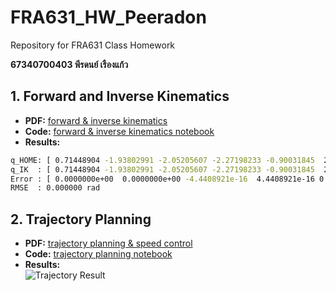 # FRA631_HW_Peeradon

Repository for FRA631 Class Homework

**67340700403 พีรดนย์ เรืองแก้ว**

## 1. Forward and Inverse Kinematics

- **PDF:** [forward & inverse kinematics](./forward&inv_kinematics.pdf)
- **Code:** [forward & inverse kinematics notebook](./forward&inv_kinematics.ipynb)
- **Results:**  
```bash
q_HOME: [ 0.71448904 -1.93802991 -2.05205607 -2.27198233 -0.90031845  2.36535263]
q_IK  : [ 0.71448904 -1.93802991 -2.05205607 -2.27198233 -0.90031845  2.36535263]
Error : [ 0.0000000e+00  0.0000000e+00 -4.4408921e-16  4.4408921e-16 0.0000000e+00  00000000e+00]
RMSE  : 0.000000 rad
```
## 2. Trajectory Planning

- **PDF:** [trajectory planning & speed control](./tracjectory-planning&speed-control.pdf)
- **Code:** [trajectory planning notebook](./trajectory_planning.ipynb)
- **Results:**  
    ![Trajectory Result](./images/trajectory_result.gif)

